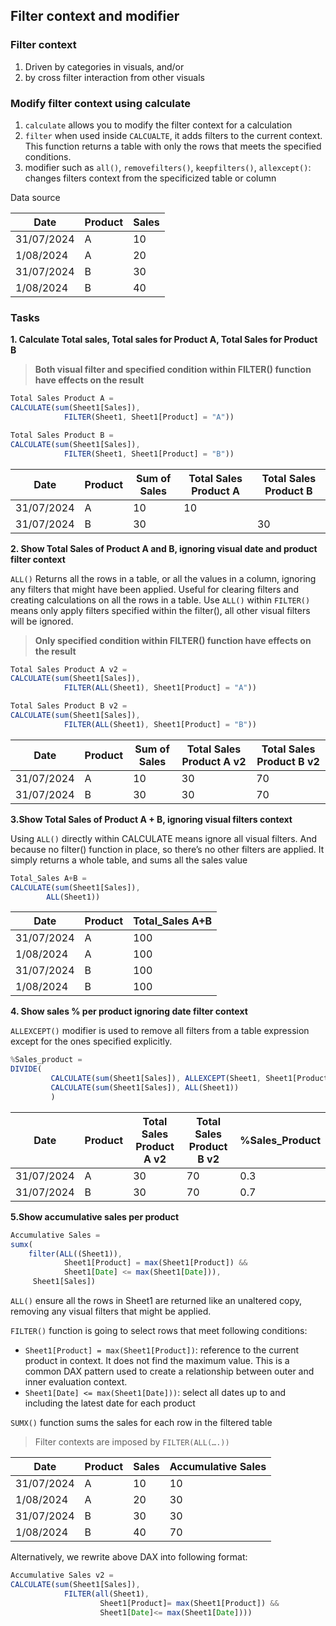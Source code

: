 ## Filter context and modifier

### Filter context

1. Driven by categories in visuals, and/or
2. by cross filter interaction from other visuals

### Modify filter context using calculate

1. `calculate` allows you to modify the filter context for a calculation
2. `filter` when used inside `CALCUALTE`, it adds filters to the current context. This function returns a table with only the rows that meets the specified conditions.
3. modifier such as `all()`, `removefilters()`, `keepfilters()`, `allexcept()`: changes filters context from the specificized table or column

Data source

| Date | Product | Sales |
| --- | --- | --- |
| 31/07/2024 | A | 10 |
| 1/08/2024 | A | 20 |
| 31/07/2024 | B | 30 |
| 1/08/2024 | B | 40 |

### Tasks

**1. Calculate Total sales, Total sales for Product A, Total Sales for Product B**

> **Both visual filter and specified condition within FILTER() function have effects on the result**
> 

```jsx
Total Sales Product A = 
CALCULATE(sum(Sheet1[Sales]),
			FILTER(Sheet1, Sheet1[Product] = "A"))

Total Sales Product B = 
CALCULATE(sum(Sheet1[Sales]),
			FILTER(Sheet1, Sheet1[Product] = "B"))
```

| Date | Product | Sum of Sales | Total Sales Product A | Total Sales Product B |
| --- | --- | --- | --- | --- |
| 31/07/2024 | A | 10 | 10 |  |
| 31/07/2024 | B | 30 |  | 30 |


**2. Show Total Sales of Product A and B, ignoring visual date and product filter context**

`ALL()` Returns all the rows in a table, or all the values in a column, ignoring any filters that might have been applied. Useful for clearing filters and creating calculations on all the rows in a table. Use `ALL()` within `FILTER()` means only apply filters specified within the filter(), all other visual filters will be ignored.

> **Only specified condition within FILTER() function have effects on the result**
> 

```jsx
Total Sales Product A v2 = 
CALCULATE(sum(Sheet1[Sales]),
			FILTER(ALL(Sheet1), Sheet1[Product] = "A"))

Total Sales Product B v2 = 
CALCULATE(sum(Sheet1[Sales]),
			FILTER(ALL(Sheet1), Sheet1[Product] = "B"))
```

| Date | Product | Sum of Sales | Total Sales Product A v2 | Total Sales Product B v2 |
| --- | --- | --- | --- | --- |
| 31/07/2024 | A | 10 | 30 | 70 |
| 31/07/2024 | B | 30 | 30 | 70 |

**3.Show Total Sales of Product A + B, ignoring visual filters context**

Using `ALL()` directly within CALCULATE means ignore all visual filters. And because no filter() function in place, so there’s no other filters are applied. It simply returns a whole table, and sums all the sales value

```jsx
Total_Sales A+B = 
CALCULATE(sum(Sheet1[Sales]),
		ALL(Sheet1))
```

| Date | Product | Total_Sales A+B |
| --- | --- | --- |
| 31/07/2024 | A | 100 |
| 1/08/2024 | A | 100 |
| 31/07/2024 | B | 100 |
| 1/08/2024 | B | 100 |
**4. Show sales % per product ignoring date filter context**

`ALLEXCEPT()` modifier is used to remove all filters from a table expression except for the ones specified explicitly.

```jsx
%Sales_product = 
DIVIDE(
		 CALCULATE(sum(Sheet1[Sales]), ALLEXCEPT(Sheet1, Sheet1[Product])), 
		 CALCULATE(sum(Sheet1[Sales]), ALL(Sheet1))
		 )
```

| Date | Product | Total Sales Product A v2 | Total Sales Product B v2 | %Sales_Product |
| --- | --- | --- | --- | --- |
| 31/07/2024 | A | 30 | 70 | 0.3 |
| 31/07/2024 | B | 30 | 70 | 0.7 |

**5.Show accumulative sales per product**



```jsx
Accumulative Sales = 
sumx(
    filter(ALL((Sheet1)),
            Sheet1[Product] = max(Sheet1[Product]) &&
            Sheet1[Date] <= max(Sheet1[Date])),
     Sheet1[Sales])
```
`ALL()` ensure all the rows in Sheet1 are returned like an unaltered copy, removing any visual filters that might be applied. 

`FILTER()` function is going to select rows that meet following conditions:

- `Sheet1[Product] = max(Sheet1[Product])`: reference to the current product in context. It does not find the maximum value. This is a common DAX pattern used to create a relationship between outer and inner evaluation context.
- `Sheet1[Date] <= max(Sheet1[Date]))`: select all dates up to and including the latest date for each product

`SUMX()` function sums the sales for each row in the filtered table

> Filter contexts are imposed by `FILTER(ALL(….))` 


| Date | Product | Sales | Accumulative Sales |
| --- | --- | --- | --- |
| 31/07/2024 | A | 10 | 10 |
| 1/08/2024 | A | 20 | 30 |
| 31/07/2024 | B | 30 | 30 |
| 1/08/2024 | B | 40 | 70 |

Alternatively, we rewrite above DAX into following format:

```jsx
Accumulative Sales v2 = 
CALCULATE(sum(Sheet1[Sales]),
			FILTER(all(Sheet1), 
				    Sheet1[Product]= max(Sheet1[Product]) &&
				    Sheet1[Date]<= max(Sheet1[Date])))
```